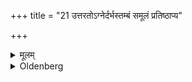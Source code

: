 +++
title = "21 उत्तरतोऽग्नेर्दर्भस्तम्बं समूलं प्रतिष्ठाप्य"

+++

<details><summary>मूलम्</summary>

उत्तरतोऽग्नेर्दर्भस्तम्बं समूलं प्रतिष्ठाप्य सोमो राजेत्येतं मन्त्रं जपति यां सन्धां समधत्तेति च २१
</details>

<details><summary>Oldenberg</summary>

21. To the north of the fire he places a bunch of Darbha grass with roots, and murmurs the Mantra, 'Soma the king' (ibid. 4), and, 'The agreement which you have made' (ibid. 5).
</details>
